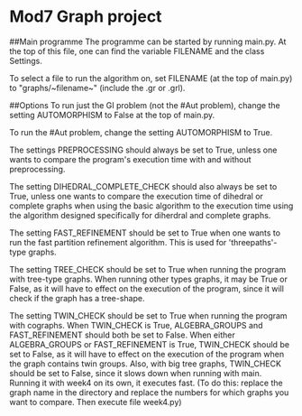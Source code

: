 # Mod7 Graph project
##Main programme
The programme can be started by running main.py. At the top of this file, 
one can find the variable FILENAME and the class Settings.

To select a file to run the algorithm on, set FILENAME (at the top of main.py) 
to "graphs/~filename~" (include the .gr or .grl).


##Options
To run just the GI problem (not the #Aut problem), change the setting AUTOMORPHISM to False at the top of main.py.

To run the #Aut problem, change the setting AUTOMORPHISM to True.

The settings PREPROCESSING should always be set to True, unless one wants to compare the program's execution 
time with and without preprocessing.

The setting DIHEDRAL_COMPLETE_CHECK should also always be set to True, unless one wants to compare the execution time 
of dihedral or complete graphs when using the basic algorithm to the execution time using the 
algorithm designed specifically for diherdral and complete graphs.

The setting FAST_REFINEMENT should be set to True when one wants to run the fast partition refinement algorithm. This 
is used for 'threepaths'-type graphs.

The setting TREE_CHECK should be set to True when running the program with tree-type graphs. When running other types 
graphs, it may be True or False, as it will have to effect on the execution of the program, since it will check if the 
graph has a tree-shape.

The setting TWIN_CHECK should be set to True when running the program with cographs. When TWIN_CHECK is True, 
ALGEBRA_GROUPS and FAST_REFINEMENT should both be set to False. When either ALGEBRA_GROUPS or FAST_REFINEMENT is True,
TWIN_CHECK should be set to False, as it will have to effect on the execution of the program when the graph contains 
twin groups. Also, with big tree graphs, TWIN_CHECK should be set to False, since it slows down when running with main.
Running it with week4 on its own, it executes fast. (To do this: replace the graph name in the directory and replace the
numbers for which graphs you want to compare. Then execute file week4.py)

